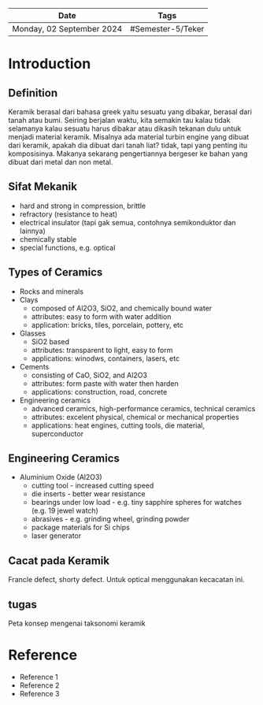 | Date                      | Tags              |
| ------------------------- | ----------------- |
| Monday, 02 September 2024 | #Semester-5/Teker |

# Introduction
## Definition
Keramik berasal dari bahasa greek yaitu sesuatu yang dibakar, berasal dari tanah atau bumi. Seiring berjalan waktu, kita semakin tau kalau tidak selamanya kalau sesuatu harus dibakar atau dikasih tekanan dulu untuk menjadi material keramik. Misalnya ada material turbin engine yang dibuat dari keramik, apakah dia dibuat dari tanah liat? tidak, tapi yang penting itu komposisinya. Makanya sekarang pengertiannya bergeser ke bahan yang dibuat dari metal dan non metal. 

## Sifat Mekanik
- hard and strong in compression, brittle
- refractory (resistance to heat)
- electrical insulator (tapi gak semua, contohnya semikonduktor dan lainnya)
- chemically stable
- special functions, e.g. optical


## Types of Ceramics
- Rocks and minerals
- Clays
	- composed of Al2O3, SiO2, and chemically bound water
	- attributes: easy to form with water addition
	- application: bricks, tiles, porcelain, pottery, etc
- Glasses
	- SiO2 based
	- attributes: transparent to light, easy to form
	- applications: winodws, containers, lasers, etc
- Cements
	- consisting of CaO, SiO2, and Al2O3
	- attributes: form paste with water then harden
	- applications: construction, road, concrete
- Engineering ceramics
	- advanced ceramics, high-performance ceramics, technical ceramics
	- attributes: excelent physical, chemical or mechanical properties
	- applications: heat engines, cutting tools, die material, superconductor

## Engineering Ceramics
- Aluminium Oxide (Al2O3)
	- cutting tool - increased cutting speed
	- die inserts - better wear resistance
	- bearings under low load - e.g. tiny sapphire spheres for watches (e.g. 19 jewel watch)
	- abrasives - e.g. grinding wheel, grinding powder
	- package materials for Si chips
	- laser generator

## Cacat pada Keramik
Francle defect, shorty defect. Untuk optical menggunakan kecacatan ini. 


## tugas
Peta konsep mengenai taksonomi keramik

# Reference
- Reference 1
- Reference 2
- Reference 3

